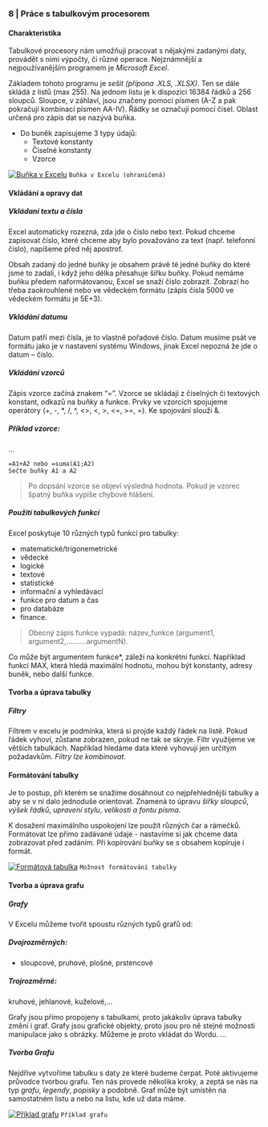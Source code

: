 ### 8 | Práce s tabulkovým procesorem

#### Charakteristika
Tabulkové procesory nám umožňují pracovat s nějakými zadanými daty, provádět s nimi výpočty, či různé operace. Nejznámnější a nejpoužívanějším programem je _Microsoft Excel_. 

Základem tohoto programu je _sešit_ _(přípona .XLS, .XLSX)_. Ten se dále skládá z listů (max 255).
Na jednom listu je k dispozici 16384 řádků a 256 sloupců.
Sloupce, v záhlaví, jsou značeny pomocí písmen (A-Z a pak pokračují kombinací písmen AA-IV). 
Řádky se označují pomocí čísel. Oblast určená pro zápis dat se nazývá buňka.
 - Do buněk zapisujeme 3 typy údajů:
	- Textové konstanty
    - Číselné konstanty
    - Vzorce

[![Buňka v Excelu](https://webadmin.endora.cz/user/filemanager/download/matura.jednoduse.cz/web/pictures/PVY_okruhy/8_tabulkovy_procesor?file=%2Fmatura.jednoduse.cz%2Fweb%2Fpictures%2FPVY_okruhy%2F8_tabulkovy_procesor%2F8_1_bunka.png)](https://nodesource.com/products/nsolid)
`Buňka v Excelu (ohraničená)`

#### Vkládání a opravy dat
##### Vkládaní textu a čísla
Excel automaticky rozezná, zda jde o číslo nebo text. Pokud chceme zapisovat číslo, které chceme aby bylo považováno za text (např. telefonní číslo), napíšeme před něj apostrof.

Obsah zadaný do jedné buňky je obsahem právě té jedné buňky do které jsme to zadali, i když jeho délka přesahuje šířku buňky. 
Pokud nemáme buňku předem naformátovanou, Excel se snaží číslo zobrazit. Zobrazí ho třeba zaokrouhlené nebo ve vědeckém formátu (zápis čísla 5000 ve vědeckém formátu je 5E+3).

##### Vkládání datumu
Datum patří mezi čísla, je to vlastně pořadové číslo. Datum musíme psát ve formátu jako je v nastavení systému Windows, jinak Excel nepozná že jde o datum – číslo.

##### Vkládání vzorců
Zápis vzorce začíná znakem “=”. Vzorce se skládají z číselných či textových konstant, odkazů na buňky a funkce. Prvky ve vzorcích spojujeme operátory (+, -, *, /, ^, <>, <, >, <=, >=, =). Ke spojování slouží &.

##### Příklad vzorce:
...

    =A1+A2 nebo =suma(A1;A2)
    Sečte buňky A1 a A2

>Po dopsání vzorce se objeví výsledná hodnota. Pokud je vzorec špatný buňka vypíše chybové hlášení.

##### Použití tabulkových funkcí
Excel poskytuje 10 různých typů funkcí pro tabulky: 
- matematické/trigonemetrické
- vědecké
- logické
- textové 
- statistické 
- informační a vyhledávací
- funkce pro datum a čas
- pro databáze
- finance.

>Obecný zápis funkce vypadá: název_funkce (argument1, argument2,……….argumentN). 

Co může být argumentem funkce*, záleží na konkrétní funkci. Například funkcí MAX, která hledá maximální hodnotu, mohou být konstanty, adresy buněk, nebo další funkce.

#### Tvorba a úprava tabulky
##### Filtry
Filtrem v excelu je podmínka, která si projde každý řádek na listě. Pokud řádek vyhoví, zůstane zobrazen, pokud ne tak se skryje. Filtr využijeme ve větších tabulkách. Například hledáme data které vyhovují jen určitým požadavkům. _Filtry lze kombinovat_.

#### Formátování tabulky
Je to postup, při kterém se snažíme dosáhnout co nejpřehlednější tabulky a aby se v ní dalo jednoduše orientovat.
Znamená to úpravu _šířky sloupců_, _výšek řádků_, _upravení stylu_, _velikosti a fontu písma_.

K dosažení maximálního uspokojení lze použít různých čar a rámečků.
Formátovat lze přímo zadávané údaje - nastavíme si jak chceme data zobrazovat před zadáním.
Při kopírování buňky se s obsahem kopíruje i formát.


[![Formátová tabulka](https://webadmin.endora.cz/user/filemanager/download/matura.jednoduse.cz/web/pictures/PVY_okruhy/8_tabulkovy_procesor?file=%2Fmatura.jednoduse.cz%2Fweb%2Fpictures%2FPVY_okruhy%2F8_tabulkovy_procesor%2F8_2_format-tabulky.png)](https://nodesource.com/products/nsolid)
`Možnost formátování tabulky`


#### Tvorba a úprava grafu
##### Grafy
V Excelu můžeme tvořit spoustu různých typů grafů od:
##### Dvojrozměrných:
   - sloupcové, pruhové, plošné, prstencové

##### Trojrozměrné:
kruhové, jehlanové, kuželové,...

Grafy jsou přímo propojeny s tabulkami, proto jakákoliv úprava tabulky změní i graf. 
Grafy jsou grafické objekty, proto jsou pro ně stejné možnosti manipulace jako s obrázky. Můžeme je proto vkládat do Wordu.
...
##### Tvorba Grafu
Nejdříve vytvoříme tabulku s daty ze které budeme čerpat.
Poté aktivujeme průvodce tvorbou grafu. Ten nás provede několika kroky, a zeptá se nás na typ _grafu_, _legendy_, _popisky_ a podobně. 
Graf může být umístěn na samostatném listu a nebo na listu, kde už data máme.


[![Příklad grafu](https://webadmin.endora.cz/user/filemanager/download/matura.jednoduse.cz/web/pictures/PVY_okruhy/8_tabulkovy_procesor?file=%2Fmatura.jednoduse.cz%2Fweb%2Fpictures%2FPVY_okruhy%2F8_tabulkovy_procesor%2F8_3_graf-pr.png)](https://nodesource.com/products/nsolid)
`Příklad grafu`




